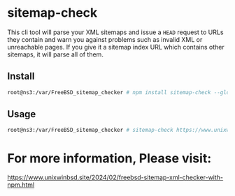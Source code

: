 # sitemap-check

This cli tool will parse your XML sitemaps and issue a `HEAD` request to URLs they contain and warn you against problems such as invalid XML or unreachable pages.
If you give it a sitemap index URL which contains other sitemaps, it will parse all of them.

## Install
```bash
root@ns3:/var/FreeBSD_sitemap_checker # npm install sitemap-check --global
```

## Usage

```bash
root@ns3:/var/FreeBSD_sitemap_checker # sitemap-check https://www.unixwinbsd.site/sitemap.xml
```

# For more information, Please visit:

https://www.unixwinbsd.site/2024/02/freebsd-sitemap-xml-checker-with-npm.html
